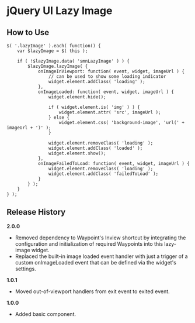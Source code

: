 # jQuery UI Lazy Image

## How to Use

```
$( '.lazyImage' ).each( function() {
	var $lazyImage = $( this );

	if ( !$lazyImage.data( 'smnLazyImage' ) ) {
		$lazyImage.lazyImage( {
			onImageInViewport: function( event, widget, imageUrl ) {
				// can be used to show some loading indicator
				widget.element.addClass( 'loading' );
			},
			onImageLoaded: function( event, widget, imageUrl ) {
				widget.element.hide();

				if ( widget.element.is( 'img' ) ) {
					widget.element.attr( 'src', imageUrl );
				} else {
					widget.element.css( 'background-image', 'url(' + imageUrl + ')' );
				}

				widget.element.removeClass( 'loading' );
				widget.element.addClass( 'loaded' );
				widget.element.show();
			},
			onImageFailedToLoad: function( event, widget, imageUrl ) {
				widget.element.removeClass( 'loading' );
				widget.element.addClass( 'failedToLoad' );
			}
		} );
	}
} );
```

## Release History

__2.0.0__

  * Removed dependency to Waypoint's Inview shortcut by integrating the configuration and initialization of required Waypoints into this lazy-image widget.
  * Replaced the built-in image loaded event handler with just a trigger of a custom onImageLoaded event that can be defined via the widget's settings.

__1.0.1__

  * Moved out-of-viewport handlers from exit event to exited event.

__1.0.0__

  * Added basic component.
